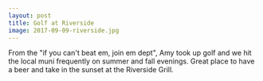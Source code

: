 ```yaml
---
layout: post
title: Golf at Riverside
image: 2017-09-09-riverside.jpg
---
```


From the "if you can't beat em, join em dept", Amy took up golf and we hit the
local muni frequently on summer and fall evenings. Great place to have a beer
and take in the sunset at the Riverside Grill.
